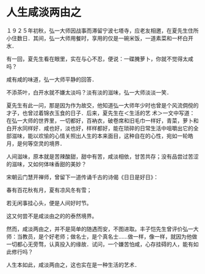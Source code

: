# 人生咸淡两由之


 １９２５年初秋，弘一大师因战事而滞留宁波七塔寺，应老友相邀，在夏先生住所小住数日．其间，弘一大师用餐时，享用的仅是一碗米饭，一道素菜和一杯白开水．  

 有一回，夏先生看在眼里，实在与心不忍，便说：一碟腌萝卜，你就不觉得太咸吗？ 

 咸有咸的味道，弘一大师平静的回答．  

 不添茶叶，白开水就不嫌太淡吗？淡有淡的滋味，弘一大师淡淡一笑．  

 夏先生有此一问，那是因为作为故交，他知道弘一大师年少时也曾是个风流倜傥的才子，也曾过着锦衣玉食的日子．后来，夏先生在＜生活的艺 
术＞一文中写道：在弘一大师的世界里，一切都好，百衲衣，破卷席和旧毛巾一样好，青菜，萝卜和白开水同样好．咸也好，淡也好，样样都好，能在琐碎的日常生活中咀嚼出它的全部滋味，能以欢愉的心情关照出人生的本来面目，这种自在的心性，宛如一轮皓月，是何等空灵的境界．  

 人间滋味，原本就是苦辣酸甜，甜中有苦，咸淡相依，甘苦共存；没有品尝过苦涩的滋味，又如何体味香甜的美妙？  

 宋朝云门慧开禅师，曾留下一道传诵千古的诗偈《日日是好日》： 

 春有百花秋有月，夏有凉风冬有雪； 

 若无闲事挂心头，便是人间好时节。  

 这又何尝不是咸淡由之的的泰然境界。  

 然而，咸淡两由之，并不是简单的随遇而安，不图进取。丰子恺先生曾评价弘一大师：当教员，是个好老师；做名士，是个真名士......做一样，像一样，就因为他做一切都心无旁骛，认真投入的缘故．试问，一个嫌苦怕咸，心存挂碍的人，能有如此修行吗？  

 人生本如此，咸淡两由之，这也实在是一种生活的艺术．
  